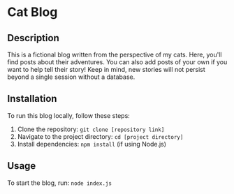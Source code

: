 # Cat Blog

## Description

This is a fictional blog written from the perspective of my cats. Here, you'll find posts about their adventures. You can also add posts of your own if you want to help tell their story! Keep in mind, new stories will not persist beyond a single session without a database.

## Installation

To run this blog locally, follow these steps:

1. Clone the repository: `git clone [repository link]`
2. Navigate to the project directory: `cd [project directory]`
3. Install dependencies: `npm install` (if using Node.js)

## Usage

To start the blog, run: `node index.js`